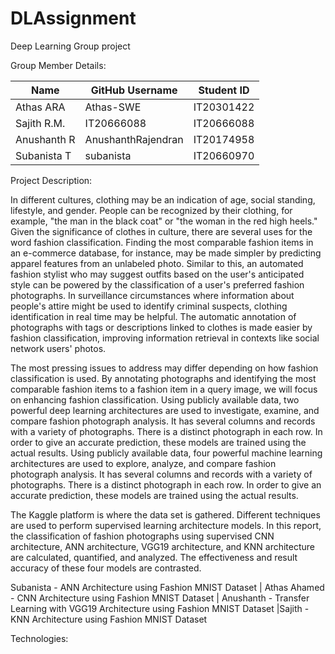 # DLAssignment
Deep Learning Group project

Group Member Details:

| Name        | GitHub Username     | Student ID     |
|-------------|---------------------|----------------|
| Athas ARA   |  Athas-SWE          | IT20301422     |
| Sajith R.M. | IT20666088          | IT20666088     |
| Anushanth R | AnushanthRajendran  | IT20174958     |
| Subanista T |  subanista          | IT20660970     |

Project Description:

In different cultures, clothing may be an indication of age, social standing, lifestyle, and gender. People can be recognized by their clothing, for example, "the man in the black coat" or "the woman in the red high heels." Given the significance of clothes in culture, there are several uses for the word fashion classification. Finding the most comparable fashion items in an e-commerce database, for instance, may be made simpler by predicting apparel features from an unlabeled photo. Similar to this, an automated fashion stylist who may suggest outfits based on the user's anticipated style can be powered by the classification of a user's preferred fashion photographs. In surveillance circumstances where information about people's attire might be used to identify criminal suspects, clothing identification in real time may be helpful. The automatic annotation of photographs with tags or descriptions linked to clothes is made easier by fashion classification, improving information retrieval in contexts like social network users' photos.

The most pressing issues to address may differ depending on how fashion classification is used. By annotating photographs and identifying the most comparable fashion items to a fashion item in a query image, we will focus on enhancing fashion classification. Using publicly available data, two powerful deep learning architectures are used to investigate, examine, and compare fashion photograph analysis. It has several columns and records with a variety of photographs. There is a distinct photograph in each row. In order to give an accurate prediction, these models are trained using the actual results. Using publicly available data, four powerful machine learning architectures are used to explore, analyze, and compare fashion photograph analysis. It has several columns and records with a variety of photographs. There is a distinct photograph in each row. In order to give an accurate prediction, these models are trained using the actual results.

The Kaggle platform is where the data set is gathered. Different techniques are used to perform supervised learning architecture models. In this report, the classification of fashion photographs using supervised CNN architecture, ANN architecture, VGG19 architecture, and KNN architecture are calculated, quantified, and analyzed. The effectiveness and result accuracy of these four models are contrasted.

Subanista  - ANN Architecture using Fashion MNIST Dataset | Athas Ahamed - CNN Architecture using Fashion MNIST Dataset | Anushanth - Transfer Learning with VGG19 Architecture using Fashion MNIST Dataset |Sajith  - KNN Architecture using Fashion MNIST Dataset

Technologies: 
